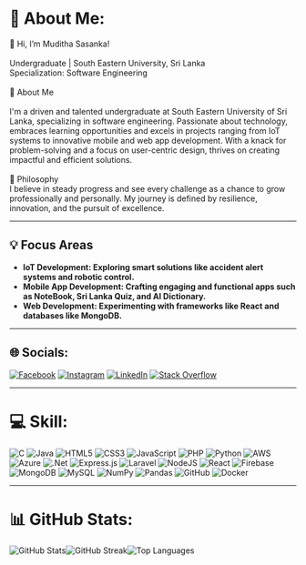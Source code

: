 # 💫 About Me:
👋 Hi, I’m Muditha Sasanka!<br><br>Undergraduate | South Eastern University, Sri Lanka<br>Specialization: Software Engineering<br><br>🌱 About Me<br><br>I'm a driven and talented undergraduate at South Eastern University of Sri Lanka, specializing in software engineering. Passionate about technology, embraces learning opportunities and excels in projects ranging from IoT systems to innovative mobile and web app development. With a knack for problem-solving and a focus on user-centric design, thrives on creating impactful and efficient solutions.<br><br>🚀 Philosophy<br>I believe in steady progress and see every challenge as a chance to grow professionally and personally. My journey is defined by resilience, innovation, and the pursuit of excellence.

---

## 💡 Focus Areas
- **IoT Development: Exploring smart solutions like accident alert systems and robotic control.**
- **Mobile App Development: Crafting engaging and functional apps such as NoteBook, Sri Lanka Quiz, and AI Dictionary.**
- **Web Development: Experimenting with frameworks like React and databases like MongoDB.**

---

## 🌐 Socials:
[![Facebook](https://img.shields.io/badge/Facebook-%231877F2.svg?logo=Facebook&logoColor=white)](https://web.facebook.com/profile.php?id=100010867516161) [![Instagram](https://img.shields.io/badge/Instagram-%23E4405F.svg?logo=Instagram&logoColor=white)](https://www.instagram.com/mudithasasankakodikara/?hl=en) [![LinkedIn](https://img.shields.io/badge/LinkedIn-%230077B5.svg?logo=linkedin&logoColor=white)](https://www.linkedin.com/[in/lakmal133571bb/](https://lk.linkedin.com/in/muditha-sasanka-kodikara-b5473a322)) [![Stack Overflow](https://img.shields.io/badge/-Stackoverflow-FE7A16?logo=stack-overflow&logoColor=white)](https://stackoverflow.com/users/23111851/muditha-sasanka-kodikara) 

---

# 💻 Skill:
![C](https://img.shields.io/badge/c-%2300599C.svg?style=flat-square&logo=c&logoColor=white) 
![Java](https://img.shields.io/badge/java-%23ED8B00.svg?style=flat-square&logo=openjdk&logoColor=white) 
![HTML5](https://img.shields.io/badge/html5-%23E34F26.svg?style=flat-square&logo=html5&logoColor=white) 
![CSS3](https://img.shields.io/badge/css3-%231572B6.svg?style=flat-square&logo=css3&logoColor=white) 
![JavaScript](https://img.shields.io/badge/javascript-%23323330.svg?style=flat-square&logo=javascript&logoColor=%23F7DF1E) 
![PHP](https://img.shields.io/badge/php-%23777BB4.svg?style=flat-square&logo=php&logoColor=white) 
![Python](https://img.shields.io/badge/python-3670A0?style=flat-square&logo=python&logoColor=ffdd54) 
![AWS](https://img.shields.io/badge/AWS-%23FF9900.svg?style=flat-square&logo=amazon-aws&logoColor=white) 
![Azure](https://img.shields.io/badge/azure-%230072C6.svg?style=flat-square&logo=microsoftazure&logoColor=white) 
![.Net](https://img.shields.io/badge/.NET-5C2D91?style=flat-square&logo=.net&logoColor=white) 
![Express.js](https://img.shields.io/badge/express.js-%23404d59.svg?style=flat-square&logo=express&logoColor=%2361DAFB) 
![Laravel](https://img.shields.io/badge/laravel-%23FF2D20.svg?style=flat-square&logo=laravel&logoColor=white) 
![NodeJS](https://img.shields.io/badge/node.js-6DA55F?style=flat-square&logo=node.js&logoColor=white) 
![React](https://img.shields.io/badge/react-%2320232a.svg?style=flat-square&logo=react&logoColor=%2361DAFB) 
![Firebase](https://img.shields.io/badge/firebase-a08021?style=flat-square&logo=firebase&logoColor=ffcd34) 
![MongoDB](https://img.shields.io/badge/MongoDB-%234ea94b.svg?style=flat-square&logo=mongodb&logoColor=white) 
![MySQL](https://img.shields.io/badge/mysql-4479A1.svg?style=flat-square&logo=mysql&logoColor=white) 
![NumPy](https://img.shields.io/badge/numpy-%23013243.svg?style=flat-square&logo=numpy&logoColor=white) 
![Pandas](https://img.shields.io/badge/pandas-%23150458.svg?style=flat-square&logo=pandas&logoColor=white) 
![GitHub](https://img.shields.io/badge/github-%23121011.svg?style=flat-square&logo=github&logoColor=white) 
![Docker](https://img.shields.io/badge/docker-%230db7ed.svg?style=flat-square&logo=docker&logoColor=white)

---

# 📊 GitHub Stats:
![GitHub Stats](https://github-readme-stats.vercel.app/api?username=mudithasasanka7&theme=aura_dark&hide_border=false&include_all_commits=false&count_private=false)![GitHub Streak](https://github-readme-streak-stats.herokuapp.com/?user=mudithasasanka7&theme=aura_dark&hide_border=false)![Top Languages](https://github-readme-stats.vercel.app/api/top-langs/?username=mudithasasanka7&theme=aura_dark&hide_border=false&include_all_commits=false&count_private=false&layout=compact)

